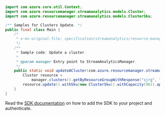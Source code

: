 ```java
import com.azure.core.util.Context;
import com.azure.resourcemanager.streamanalytics.models.Cluster;
import com.azure.resourcemanager.streamanalytics.models.ClusterSku;

/** Samples for Clusters Update. */
public final class Main {
    /*
     * x-ms-original-file: specification/streamanalytics/resource-manager/Microsoft.StreamAnalytics/stable/2020-03-01/examples/Cluster_Update.json
     */
    /**
     * Sample code: Update a cluster.
     *
     * @param manager Entry point to StreamAnalyticsManager.
     */
    public static void updateACluster(com.azure.resourcemanager.streamanalytics.StreamAnalyticsManager manager) {
        Cluster resource =
            manager.clusters().getByResourceGroupWithResponse("sjrg", "testcluster", Context.NONE).getValue();
        resource.update().withSku(new ClusterSku().withCapacity(96)).apply();
    }
}
```

Read the [SDK documentation](https://github.com/Azure/azure-sdk-for-java/blob/azure-resourcemanager-streamanalytics_1.0.0-beta.2/sdk/streamanalytics/azure-resourcemanager-streamanalytics/README.md) on how to add the SDK to your project and authenticate.
